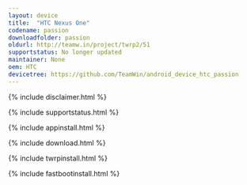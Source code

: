 ```yaml
---
layout: device
title:  "HTC Nexus One"
codename: passion
downloadfolder: passion
oldurl: http://teamw.in/project/twrp2/51
supportstatus: No longer updated
maintainer: None
oem: HTC
devicetree: https://github.com/TeamWin/android_device_htc_passion
---
```


{% include disclaimer.html %}

{% include supportstatus.html %}

{% include appinstall.html %}

{% include download.html %}

{% include twrpinstall.html %}

{% include fastbootinstall.html %}
